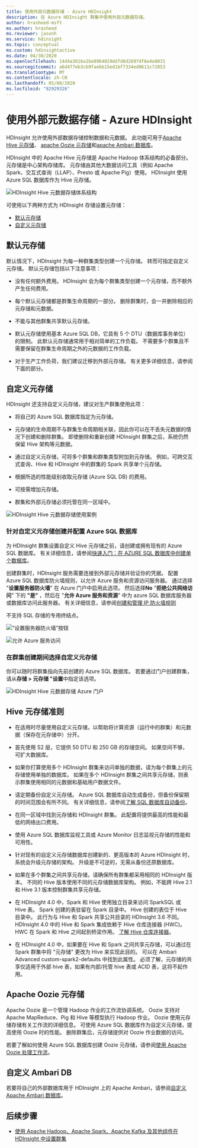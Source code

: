 ```yaml
---
title: 使用外部元数据存储 - Azure HDInsight
description: 在 Azure HDInsight 群集中使用外部元数据存储。
author: hrasheed-msft
ms.author: hrasheed
ms.reviewer: jasonh
ms.service: hdinsight
ms.topic: conceptual
ms.custom: hdinsightactive
ms.date: 04/30/2020
ms.openlocfilehash: 14d4a3616a1be0964029ddfd8d2697df8e4e8031
ms.sourcegitcommit: a6d477eb3cb9faebb15ed1bf7334ed0611c72053
ms.translationtype: MT
ms.contentlocale: zh-CN
ms.lasthandoff: 05/08/2020
ms.locfileid: "82929326"
---
```

# <a name="use-external-metadata-stores-in-azure-hdinsight"></a>使用外部元数据存储 - Azure HDInsight

HDInsight 允许使用外部数据存储控制数据和元数据。 此功能可用于[Apache Hive 元存储](#custom-metastore)、 [apache Oozie 元存储](#apache-oozie-metastore)和[apache Ambari 数据库](#custom-ambari-db)。

HDInsight 中的 Apache Hive 元存储是 Apache Hadoop 体系结构的必备部分。 元存储是中心架构存储库。 元存储由其他大数据访问工具（例如 Apache Spark、交互式查询（LLAP）、Presto 或 Apache Pig）使用。 HDInsight 使用 Azure SQL 数据库作为 Hive 元存储。

![HDInsight Hive 元数据存储体系结构](./media/hdinsight-use-external-metadata-stores/metadata-store-architecture.png)

可使用以下两种方式为 HDInsight 存储设置元存储：

* [默认元存储](#default-metastore)
* [自定义元存储](#custom-metastore)

## <a name="default-metastore"></a>默认元存储

默认情况下，HDInsight 为每一种群集类型创建一个元存储。 转而可指定自定义元存储。 默认元存储包括以下注意事项：

* 没有任何额外费用。 HDInsight 会为每个群集类型创建一个元存储，而不额外产生任何费用。

* 每个默认元存储都是群集生命周期的一部分。 删除群集时，会一并删除相应的元存储和元数据。

* 不能与其他群集共享默认元存储。

* 默认元存储使用基本 Azure SQL DB，它具有 5 个 DTU（数据库事务单位）的限制。
此默认元存储通常用于相对简单的工作负载。 不需要多个群集且不需要保留在群集生命周期之外的元数据的工作负载。

* 对于生产工作负荷，我们建议迁移到外部元存储。 有关更多详细信息，请参阅下面的部分。

## <a name="custom-metastore"></a>自定义元存储

HDInsight 还支持自定义元存储，建议对生产群集使用此项：

* 将自己的 Azure SQL 数据库指定为元存储。

* 元存储的生命周期不与群集生命周期相关联，因此你可以在不丢失元数据的情况下创建和删除群集。 即使删除和重新创建 HDInsight 群集之后，系统仍然保留 Hive 架构等元数据。

* 通过自定义元存储，可将多个群集和群集类型附加到元存储。 例如，可跨交互式查询、Hive 和 HDInsight 中的群集的 Spark 共享单个元存储。

* 根据所选的性能级别收取元存储 (Azure SQL DB) 的费用。

* 可按需增加元存储。

* 群集和外部元存储必须托管在同一区域中。

![HDInsight Hive 元数据存储使用案例](./media/hdinsight-use-external-metadata-stores/metadata-store-use-case.png)

### <a name="create-and-config-azure-sql-database-for-the-custom-metastore"></a>针对自定义元存储创建并配置 Azure SQL 数据库

为 HDInsight 群集设置自定义 Hive 元存储之前，请创建或拥有现有的 Azure SQL 数据库。  有关详细信息，请参阅[快速入门：在 AZURE SQL 数据库中创建单个数据库](https://docs.microsoft.com/azure/sql-database/sql-database-single-database-get-started?tabs=azure-portal)。

创建群集时，HDInsight 服务需要连接到外部元存储并验证你的凭据。 配置 Azure SQL 数据库防火墙规则，以允许 Azure 服务和资源访问服务器。 通过选择 "**设置服务器防火墙**" 在 Azure 门户中启用此选项。 然后选择**No** "**拒绝公共网络访问**" 下的 **"是"** ，然后在 "**允许 Azure 服务和资源**" 中为 azure SQL 数据库服务器或数据库访问此服务器。 有关详细信息，请参阅[创建和管理 IP 防火墙规则](https://docs.microsoft.com/azure/sql-database/sql-database-firewall-configure#use-the-azure-portal-to-manage-server-level-ip-firewall-rules)

不支持 SQL 存储的专用终结点。

![“设置服务器防火墙”按钮](./media/hdinsight-use-external-metadata-stores/configure-azure-sql-database-firewall1.png)

![允许 Azure 服务访问](./media/hdinsight-use-external-metadata-stores/configure-azure-sql-database-firewall2.png)

### <a name="select-a-custom-metastore-during-cluster-creation"></a>在群集创建期间选择自定义元存储

你可以随时将群集指向先前创建的 Azure SQL 数据库。 若要通过门户创建群集，请从**存储 > 元存储 "设置**中指定该选项。

![HDInsight Hive 元数据存储 Azure 门户](./media/hdinsight-use-external-metadata-stores/azure-portal-cluster-storage-metastore.png)

## <a name="hive-metastore-guidelines"></a>Hive 元存储准则

* 在适用时尽量使用自定义元存储，以帮助将计算资源（运行中的群集）和元数据（保存在元存储中）分开。

* 首先使用 S2 层，它提供 50 DTU 和 250 GB 的存储空间。 如果空间不够，可扩大数据库。

* 如果你打算使用多个 HDInsight 群集来访问单独的数据，请为每个群集上的元存储使用单独的数据库。 如果在多个 HDInsight 群集之间共享元存储，则表示群集使用相同的元数据和基础用户数据文件。

* 请定期备份自定义元存储。 Azure SQL 数据库自动生成备份，但备份保留期的时间范围会有所不同。 有关详细信息，请参阅[了解 SQL 数据库自动备份](../sql-database/sql-database-automated-backups.md)。

* 在同一区域中找到元存储和 HDInsight 群集。 此配置将提供最高的性能和最低的网络出口费用。

* 使用 Azure SQL 数据库监视工具或 Azure Monitor 日志监视元存储的性能和可用性。

* 针对现有的自定义元存储数据库创建新的、更高版本的 Azure HDInsight 时，系统会升级元存储的架构。 升级是不可逆的，无需从备份还原数据库。

* 如果在多个群集之间共享元存储，请确保所有群集都采用相同的 HDInsight 版本。 不同的 Hive 版本使用不同的元存储数据库架构。 例如，不能跨 Hive 2.1 和 Hive 3.1 版本控制群集共享元存储。

* 在 HDInsight 4.0 中，Spark 和 Hive 使用独立目录来访问 SparkSQL 或 Hive 表。 Spark 创建的表驻留在 Spark 目录中。 Hive 创建的表位于 Hive 目录中。 此行为与 Hive 和 Spark 共享公共目录的 HDInsight 3.6 不同。 HDInsight 4.0 中的 Hive 和 Spark 集成依赖于 Hive 仓库连接器 (HWC)。 HWC 在 Spark 和 Hive 之间起到桥梁作用。 [了解 Hive 仓库连接器](../hdinsight/interactive-query/apache-hive-warehouse-connector.md)。

* 在 HDInsight 4.0 中，如果要在 Hive 和 Spark 之间共享元存储，可以通过在 Spark 群集中将 "元存储" 更改为 Hive 来实现此目的。 可以在 Ambari Advanced custom-spark2-defaults 中找到此属性。 必须了解，元存储的共享仅适用于外部 hive 表，如果有内部/托管 hive 表或 ACID 表，这将不起作用。  

## <a name="apache-oozie-metastore"></a>Apache Oozie 元存储

Apache Oozie 是一个管理 Hadoop 作业的工作流协调系统。 Oozie 支持对 Apache MapReduce、Pig 和 Hive 等模型执行 Hadoop 作业。  Oozie 使用元存储存储有关工作流的详细信息。 可使用 Azure SQL 数据库作为自定义元存储，提高使用 Oozie 时的性能。 删除群集后，元存储提供对 Oozie 作业数据的访问。

若要了解如何使用 Azure SQL 数据库创建 Oozie 元存储，请参阅[使用 Apache Oozie 处理工作流](hdinsight-use-oozie-linux-mac.md)。

## <a name="custom-ambari-db"></a>自定义 Ambari DB

若要将自己的外部数据库用于 HDInsight 上的 Apache Ambari，请参阅[自定义 Apache Ambari 数据库](hdinsight-custom-ambari-db.md)。

## <a name="next-steps"></a>后续步骤

* [使用 Apache Hadoop、Apache Spark、Apache Kafka 及其他组件在 HDInsight 中设置群集](./hdinsight-hadoop-provision-linux-clusters.md)
